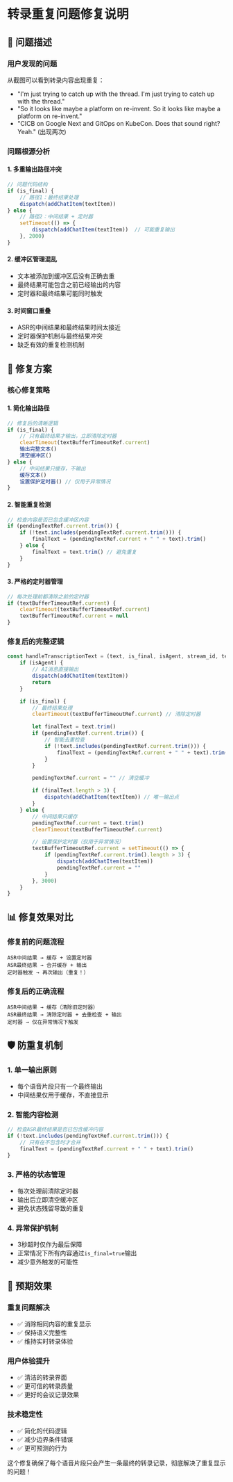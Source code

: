 # 转录重复问题修复说明

## 🐛 问题描述

### 用户发现的问题
从截图可以看到转录内容出现重复：
- "I'm just trying to catch up with the thread. I'm just trying to catch up with the thread."
- "So it looks like maybe a platform on re-invent. So it looks like maybe a platform on re-invent."
- "CICB on Google Next and GitOps on KubeCon. Does that sound right? Yeah." (出现两次)

### 问题根源分析

#### 1. **多重输出路径冲突**
```typescript
// 问题代码结构
if (is_final) {
    // 路径1：最终结果处理
    dispatch(addChatItem(textItem))
} else {
    // 路径2：中间结果 + 定时器
    setTimeout(() => {
        dispatch(addChatItem(textItem))  // 可能重复输出
    }, 2000)
}
```

#### 2. **缓冲区管理混乱**
- 文本被添加到缓冲区后没有正确去重
- 最终结果可能包含之前已经输出的内容
- 定时器和最终结果可能同时触发

#### 3. **时间窗口重叠**
- ASR的中间结果和最终结果时间太接近
- 定时器保护机制与最终结果冲突
- 缺乏有效的重复检测机制

## 🔧 修复方案

### 核心修复策略

#### 1. **简化输出路径**
```typescript
// 修复后的清晰逻辑
if (is_final) {
    // 只有最终结果才输出，立即清除定时器
    clearTimeout(textBufferTimeoutRef.current)
    输出完整文本()
    清空缓冲区()
} else {
    // 中间结果只缓存，不输出
    缓存文本()
    设置保护定时器() // 仅用于异常情况
}
```

#### 2. **智能重复检测**
```typescript
// 检查内容是否已包含缓冲区内容
if (pendingTextRef.current.trim()) {
    if (!text.includes(pendingTextRef.current.trim())) {
        finalText = (pendingTextRef.current + " " + text).trim()
    } else {
        finalText = text.trim() // 避免重复
    }
}
```

#### 3. **严格的定时器管理**
```typescript
// 每次处理前都清除之前的定时器
if (textBufferTimeoutRef.current) {
    clearTimeout(textBufferTimeoutRef.current)
    textBufferTimeoutRef.current = null
}
```

### 修复后的完整逻辑

```typescript
const handleTranscriptionText = (text, is_final, isAgent, stream_id, text_ts) => {
    if (isAgent) {
        // AI消息直接输出
        dispatch(addChatItem(textItem))
        return
    }

    if (is_final) {
        // 最终结果处理
        clearTimeout(textBufferTimeoutRef.current) // 清除定时器

        let finalText = text.trim()
        if (pendingTextRef.current.trim()) {
            // 智能去重检查
            if (!text.includes(pendingTextRef.current.trim())) {
                finalText = (pendingTextRef.current + " " + text).trim()
            }
        }

        pendingTextRef.current = "" // 清空缓冲

        if (finalText.length > 3) {
            dispatch(addChatItem(textItem)) // 唯一输出点
        }
    } else {
        // 中间结果只缓存
        pendingTextRef.current = text.trim()
        clearTimeout(textBufferTimeoutRef.current)

        // 设置保护定时器（仅用于异常情况）
        textBufferTimeoutRef.current = setTimeout(() => {
            if (pendingTextRef.current.trim().length > 3) {
                dispatch(addChatItem(textItem))
                pendingTextRef.current = ""
            }
        }, 3000)
    }
}
```

## 📊 修复效果对比

### 修复前的问题流程
```
ASR中间结果 → 缓存 + 设置定时器
ASR最终结果 → 合并缓存 + 输出
定时器触发 → 再次输出（重复！）
```

### 修复后的正确流程
```
ASR中间结果 → 缓存（清除旧定时器）
ASR最终结果 → 清除定时器 + 去重检查 + 输出
定时器 → 仅在异常情况下触发
```

## 🛡️ 防重复机制

### 1. **单一输出原则**
- 每个语音片段只有一个最终输出
- 中间结果仅用于缓存，不直接显示

### 2. **智能内容检测**
```typescript
// 检查ASR最终结果是否已包含缓冲内容
if (!text.includes(pendingTextRef.current.trim())) {
    // 只有在不包含时才合并
    finalText = (pendingTextRef.current + " " + text).trim()
}
```

### 3. **严格的状态管理**
- 每次处理前清除定时器
- 输出后立即清空缓冲区
- 避免状态残留导致的重复

### 4. **异常保护机制**
- 3秒超时仅作为最后保障
- 正常情况下所有内容通过`is_final=true`输出
- 减少意外触发的可能性

## 🎯 预期效果

### 重复问题解决
- ✅ 消除相同内容的重复显示
- ✅ 保持语义完整性
- ✅ 维持实时转录体验

### 用户体验提升
- ✅ 清洁的转录界面
- ✅ 更可信的转录质量
- ✅ 更好的会议记录效果

### 技术稳定性
- ✅ 简化的代码逻辑
- ✅ 减少边界条件错误
- ✅ 更可预测的行为

这个修复确保了每个语音片段只会产生一条最终的转录记录，彻底解决了重复显示的问题！
